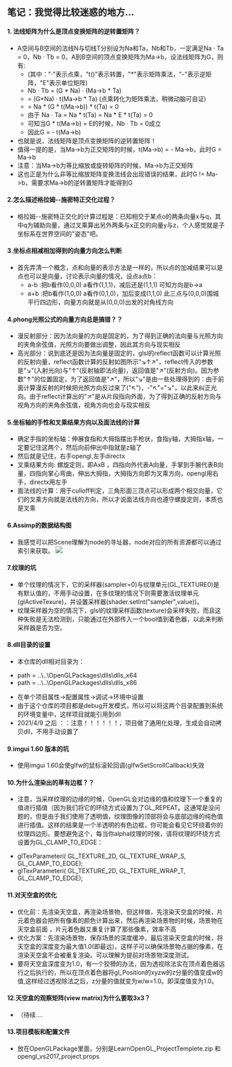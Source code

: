 ## 笔记：我觉得比较迷惑的地方...

#### 1. 法线矩阵为什么是顶点变换矩阵的逆转置矩阵？
* A空间与B空间的法线N与切线T分别设为Na和Ta，Nb和Tb，一定满足Na · Ta = 0，Nb · Tb = 0。A到B空间的顶点变换矩阵为Ma->b，设法线矩阵为G，则有: 
   * (其中："·"表示点乘，"t()"表示转置，"*"表示矩阵乘法，"-"表示逆矩阵，"E"表示单位矩阵) 
   * Nb · Tb = (G * Na) · (Ma->b * Ta) 
   * = (G*Na) · t(Ma->b * Ta) (点乘转化为矩阵乘法，稍微动脑可自证) 
   * = Na * (G * t(Ma->b)) * t(Ta) = 0 
   * 由于 Na · Ta = Na * t(Ta) = Na * E * t(Ta) = 0 
   * 可知当G * t(Ma->b) = E的时候，Nb · Tb = 0成立 
   * 因此G = - t(Ma->b) 
* 也就是说，法线矩阵是顶点变换矩阵的逆转置矩阵！
* 值得一提的是，当Ma->b为正交矩阵的时候，t(Ma->b) = - Ma->b，此时G = Ma->b
* 注意：当Ma->b为等比缩放或旋转矩阵的时候，Ma->b为正交矩阵 
* 这也正是为什么非等比缩放矩阵变换法线会出现错误的结果，此时G != Ma->b，需要求Ma->b的逆转置矩阵才能得到G

#### 2.怎么描述格拉姆--施密特正交化过程？
* 格拉姆--施密特正交化的计算过程是：已知相交于某点o的两条向量x与q，其中q为辅助向量，通过叉乘算出另外两条与x正交的向量y与z，个人感觉就是子坐标系在世界空间的"姿态"吧。

#### 3.坐标点相减相加得到的向量方向怎么判断
* 首先弄清一个概念，点和向量的表示方法是一样的，所以点的加减结果可以是点也可以是向量，讨论表示向量的情况，设点a点b： 
    * a-b :把b看作(0,0,0) a看作(1,1,1)，减后还是(1,1,1) 可知方向是b->a
    * a+b :把b看作(1,0,0) a看作(0,1,0)，加后变成(1,1,0) 此三点与(0,0,0)围城平行四边形，向量方向就是从(0,0,0)出发的对角线方向

#### 4.phong光照公式的向量方向总是搞错？？
* 漫反射部分：因为法向量的方向是固定的，为了得到正确的法向量与光照方向的夹角余弦值，光照方向要做出调整，因此其方向与现实相反
* 高光部分：说到底还是因为法向量是固定的，glsl的reflect函数可以计算光照的反射向量，reflect函数计算的反射如图所示"↘↑↗"，reflect传入的参数是"↘"(入射光向)与"↑"(反射轴即法向量)，返回值是"↗"(反射方向)。因为参数"↑"的位置固定，为了返回值是"↗"，所以"↘"是由一些处理得到的：由于前面计算漫反射的时候把光照方向反过来了("↖")，-"↖"="↘"，以此来纠正光向。由于reflect计算出的"↗"是从片段指向外面，为了得到正确的反射方向与视角方向的夹角余弦值，视角方向也会与现实相反

#### 5.坐标轴的手性和叉乘结果方向以及面法线的计算
* 确定手指的坐标轴：伸展食指和大拇指摆出手枪状，食指y轴，大拇指x轴，一定要记住这两个，然后向前伸出中指就是z轴了
* 然后就是记住，右手opengl,左手directx
* 叉乘结果方向: 螺旋定则，即AxB ，四指向外代表A向量，手掌到手腕代表B向量，四指向掌心弯曲，伸出大拇指，大拇指方向即为叉乘方向，opengl用右手，directx用左手
* 面法线的计算：用于culloff判定，三角形面三顶点可以形成两个相交向量，它们的叉乘方向就是法线的方向，所以才说面法线方向也遵守螺旋定则，本质也是叉乘

#### 6.Assimp的数据结构图
* 我感觉可以把Scene理解为node的寻址器，node对应的所有资源都可以通过索引来获取。
![](https://learnopengl-cn.github.io/img/03/01/assimp_structure.png)

#### 7.纹理的坑
* 单个纹理的情况下，它的采样器(sampler=0)与纹理单元(GL_TEXTURE0)是有默认值的，不用手动设置，在多纹理的情况下则需要激活纹理单元(glActiveTexure)，并设置采样器(shader.setInt("sampler",value))。
* 纹理采样器为空的情况下，glsl的纹理采样函数(texture)会采样失败，而且这种失败是无法检测到，只能通过在外部传入一个bool值到着色器，以此来判断采样器是否为空。

#### 8.dll目录的设置
* 本仓库的dll相对目录为：
- path = ..\\..\\OpenGLPackages\\dlls\\dlls_x64 
- path = ..\\..\\OpenGLPackages\\dlls\\dlls_x86
* 在单个项目属性->配置属性->调试->环境中设置
* 由于这个仓库的项目都是debug开发模式，所以可以将这两个目录配置到系统的环境变量中，这样项目就能引用到dll
* 2021/4/9 之后 ：：注意！！！！！！，项目做了通用化处理，生成会自动拷贝dll，不用手动设置了


#### 9.imgui 1.60 版本的坑
* 使用imgui 1.60会使glfw的鼠标滚轮回调(glfwSetScrollCallback)失效

#### 10.为什么渲染出的草有边框？？
* 注意，当采样纹理的边缘的时候，OpenGL会对边缘的值和纹理下一个重复的值进行插值（因为我们将它的环绕方式设置为了GL_REPEAT。这通常是没问题的，但是由于我们使用了透明值，纹理图像的顶部将会与底部边缘的纯色值进行插值。这样的结果是一个半透明的有色边框，你可能会看见它环绕着你的纹理四边形。要想避免这个，每当你alpha纹理的时候，请将纹理的环绕方式设置为GL_CLAMP_TO_EDGE：
- glTexParameteri( GL_TEXTURE_2D, GL_TEXTURE_WRAP_S, GL_CLAMP_TO_EDGE);
- glTexParameteri( GL_TEXTURE_2D, GL_TEXTURE_WRAP_T, GL_CLAMP_TO_EDGE);

#### 11.对天空盒的优化
* 优化前：先渲染天空盒，再渲染场景物，但这样做，先渲染天空盒的时候，片元着色器会把所有像素的颜色计算出来，然后再渲染场景物的时候，场景物在天空盒前面 ，片元着色器又重复计算了那些像素，效率不高
* 优化方案：先渲染场景物，保存场景的深度缓冲，最后渲染天空盒的时候，将天空盒的深度变为最大值1.0(即最远)，这样子可以确保场景物占据的像素，在渲染天空盒不会被重复渲染。可以理解为提前对场景物深度测试。
* 要将天空盒深度变为1.0，有一个狡猾的办法，因为透视除法实在顶点着色器运行之后执行的，所以在顶点着色器将gl_Position的xyzw的z分量的值变成w的值,这样经过透视除法之后，z分量的值就变为w/w=1.0。即深度值变为1.0。

#### 12.天空盒的观察矩阵(view matrix)为什么要取3x3？
* （待续....

#### 13.项目模板和配置文件
* 放在OpenGLPackage里面，分别是LearnOpenGL_ProjectTemplete.zip 和 opengl_vs2017_project.props